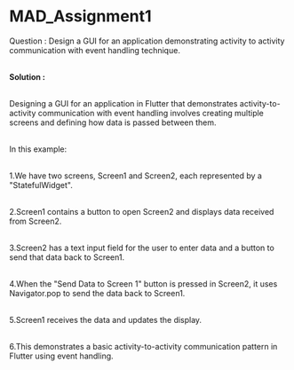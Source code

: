# MAD_Assignment1
Question : Design a GUI for an application demonstrating  activity to activity communication with event handling technique.

<br />__Solution :__

<br />Designing a GUI for an application in Flutter that demonstrates activity-to-activity communication with event handling 
involves creating multiple screens and defining how data is passed between them.

<br />In this example:

<br />1.We have two screens, Screen1 and Screen2, each represented by a "StatefulWidget".

<br />2.Screen1 contains a button to open Screen2 and displays data received from Screen2.

<br />3.Screen2 has a text input field for the user to enter data and a button to send that data back to Screen1.

<br />4.When the "Send Data to Screen 1" button is pressed in Screen2, it uses Navigator.pop to send the data back to Screen1.

<br />5.Screen1 receives the data and updates the display.

<br />6.This demonstrates a basic activity-to-activity communication pattern in Flutter using event handling.




